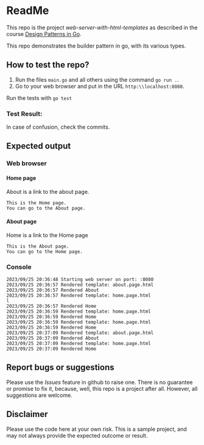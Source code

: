 # ReadMe
This repo is the project *web-server-with-html-templates* as described in the course  [Design Patterns in Go](https://udemy.com/course/design-patterns-go/). 

This repo demonstrates the builder pattern in go, with its various types. 

## How to test the repo?
1. Run the files `main.go` and all others using the command `go run .`.
2. Go to your web browser and put in the URL `http:\\localhost:8080`.

Run the tests with 
`go test`

### Test Result:
 

In case of confusion, check the commits. 

## Expected output
### Web browser
#### Home page
About is a link to the about page.
```
This is the Home page.
You can go to the About page.
```
#### About page
Home is a link to the Home page
```
This is the About page.
You can go to the Home page.
```

### Console

```
2023/09/25 20:36:48 Starting web server on port: :8080
2023/09/25 20:36:57 Rendered template: about.page.html
2023/09/25 20:36:57 Rendered About
2023/09/25 20:36:57 Rendered template: home.page.html                        l
2023/09/25 20:36:57 Rendered Home
2023/09/25 20:36:59 Rendered template: home.page.html
2023/09/25 20:36:59 Rendered Home
2023/09/25 20:36:59 Rendered template: home.page.html
2023/09/25 20:36:59 Rendered Home
2023/09/25 20:37:09 Rendered template: about.page.html
2023/09/25 20:37:09 Rendered About
2023/09/25 20:37:09 Rendered template: home.page.html
2023/09/25 20:37:09 Rendered Home
```
## Report bugs or suggestions
Please use the *Issues* feature in github to raise one. There is no guarantee or promise to fix it, because, well, this repo is a project after all. However, all suggestions are welcome. 

## Disclaimer
Please use the code here at your own risk. This is a sample project, and may not always provide the expected outcome or result. 
